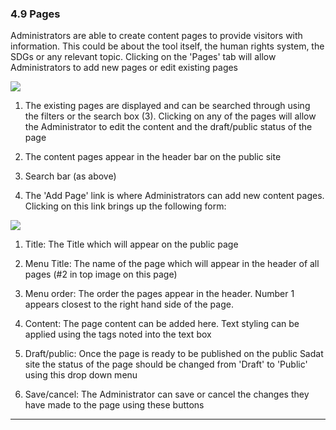 ### 4.9 Pages

Administrators are able to create content pages to provide visitors with information. This could be about the tool itself, the human rights system, the SDGs or any relevant topic. Clicking on the 'Pages' tab will allow Administrators to add new pages or edit existing pages

![](assets/Pages.png)

1. The existing pages are displayed and can be searched through using the filters or the search box \(3\). Clicking on any of the pages will allow the Administrator to edit the content and the draft/public status of the page

2. The content pages appear in the header bar on the public site

3. Search bar \(as above\)

4. The 'Add Page'  link is where Administrators can add new content pages. Clicking on this link brings up the following form:

![](assets/New_Page.png)

1. Title: The Title which will appear on the public page

2. Menu Title: The name of the page which will appear in the header of all pages \(\#2 in top image on this page\)

3. Menu order: The order the pages appear in the header. Number 1 appears closest to the right hand side of the page.

4. Content: The page content can be added here. Text styling can be applied using the tags noted into the text box

5. Draft/public: Once the page is ready to be published on the public Sadat site the status of the page should be changed from 'Draft' to 'Public' using this drop down menu

6. Save/cancel: The Administrator can save or cancel the changes they have made to the page using these buttons

---




